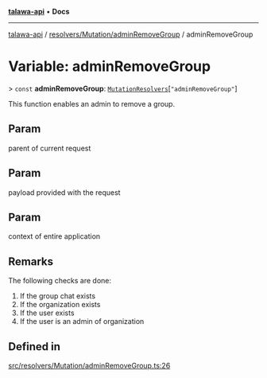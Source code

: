 [**talawa-api**](../../../../README.md) • **Docs**

***

[talawa-api](../../../../modules.md) / [resolvers/Mutation/adminRemoveGroup](../README.md) / adminRemoveGroup

# Variable: adminRemoveGroup

\> `const` **adminRemoveGroup**: [`MutationResolvers`](../../../../types/generatedGraphQLTypes/type-aliases/MutationResolvers.md)\[`"adminRemoveGroup"`\]

This function enables an admin to remove a group.

## Param

parent of current request

## Param

payload provided with the request

## Param

context of entire application

## Remarks

The following checks are done:
1. If the group chat exists
2. If the organization exists
3. If the user exists
4. If the user is an admin of organization

## Defined in

[src/resolvers/Mutation/adminRemoveGroup.ts:26](https://github.com/PalisadoesFoundation/talawa-api/blob/7fc9f13527dc6ead651f268e58527dcc279b95bc/src/resolvers/Mutation/adminRemoveGroup.ts#L26)
